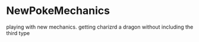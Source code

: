 # NewPokeMechanics
playing with new mechanics. getting charizrd a dragon without including the third type

